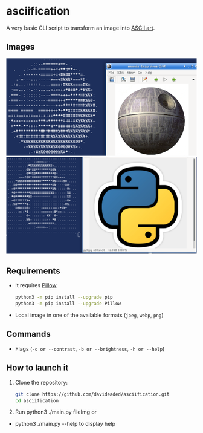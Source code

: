 # asciification

A very basic CLI script to transform an image into [ASCII art](https://en.wikipedia.org/wiki/ASCII_art).

## Images

![Preview](./public/preview1.png)
![Preview Two](./public/preview2.png)

## Requirements

- It requires [Pillow](https://pillow.readthedocs.io)
    ```bash
    python3 -m pip install --upgrade pip
    python3 -m pip install --upgrade Pillow
    ```
- Local image in one of the available formats (`jpeg`, `webp`, `png`)

## Commands

- Flags (`-c or --contrast`, `-b or --brightness`, `-h or --help`)

## How to launch it

1. Clone the repository:
   ```bash
   git clone https://github.com/davideaded/asciification.git
   cd asciification
   ```
2. Run python3 ./main.py fileImg 
or
- python3 ./main.py --help to display help
